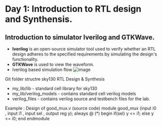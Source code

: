 # Day 1: Introduction to RTL design and Synthensis. 

## Introduction to simulator Iverilog and GTKWave. 
* **Iverilog** is an open-source simulator tool used to verify whether an RTL design adheres to the specified requirements by simulating the design's functionality.
* **GTKWave** is used to view the waveform.
* Iverilog based simulation flow
![image](https://github.com/user-attachments/assets/91202d92-99b0-4e1f-8d3f-ea9025417d07)

Git folder structre sky130 RTL Design & Synthesis
* my_lib/lib - standard cell library for sky130
* my_lib/verilog_models - contains standard cell verilog models
* verilog_files - contains verilog source and testbench files for the lab.

Example : Design of good_mux.v (source code)
	module good_mux (input i0 , input i1 , input sel , output reg y);
	always @ (*)
	begin
		if(sel)
			y <= i1;
		else 
			y <= i0;
	end
	endmodule

